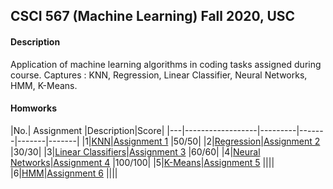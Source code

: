 ## CSCI 567 (Machine Learning) Fall 2020, USC

#### Description
Application of machine learning algorithms in coding tasks assigned during course. Captures : KNN, Regression, Linear Classifier, Neural Networks, HMM, K-Means.

#### Homworks

|No.| Assignment |Description|Score|
|---|------------------|---------|-------|-------|-------|
|1|[KNN](https://github.com/jhadpk/CSCI567/blob/master/Assignment1/)|[Assignment 1](https://htmlpreview.github.io/?https://raw.githubusercontent.com/jhadpk/CSCI567/main/Assignment1/readme.html?token=ACP7XKGTVVVTDNV5FQLDC6C7VWO5E) |50/50|
|2|[Regression](https://github.com/jhadpk/CSCI567/blob/master/Assignment2/)|[Assignment 2](https://htmlpreview.github.io/?https://raw.githubusercontent.com/jhadpk/CSCI567/main/Assignment2/readme.html?token=ACP7XKGSIUN733K7TJHQB7S7VWOJA) |30/30|
|3|[Linear Classifiers](https://github.com/jhadpk/CSCI567/blob/master/Assignment3/)|[Assignment 3](https://htmlpreview.github.io/?https://raw.githubusercontent.com/jhadpk/CSCI567/main/Assignment3/readme.html?token=ACP7XKCUW5UIPTYCYLCOCTK7VWOMA) |60/60|
|4|[Neural Networks](https://github.com/jhadpk/CSCI567/blob/master/Assignment4/)|[Assignment 4](https://htmlpreview.github.io/?https://raw.githubusercontent.com/jhadpk/CSCI567/main/Assignment4/readme.html?token=ACP7XKHOZ32MW5VBHGTDD327VWOOG) |100/100|
|5|[K-Means](https://github.com/jhadpk/CSCI567/blob/master/Assignment5/)|[Assignment 5](https://htmlpreview.github.io/?https://raw.githubusercontent.com/jhadpk/CSCI567/main/Assignment5/readme.html?token=ACP7XKECWE52ZP2HFUEVIQK7VWOPW) ||||
|6|[HMM](https://github.com/jhadpk/CSCI567/blob/master/Assignment6/)|[Assignment 6](https://htmlpreview.github.io/?https://raw.githubusercontent.com/jhadpk/CSCI567/main/Assignment6/readme.html?token=ACP7XKEGUXWFGJILFGK6EBC7VWORM) ||||

